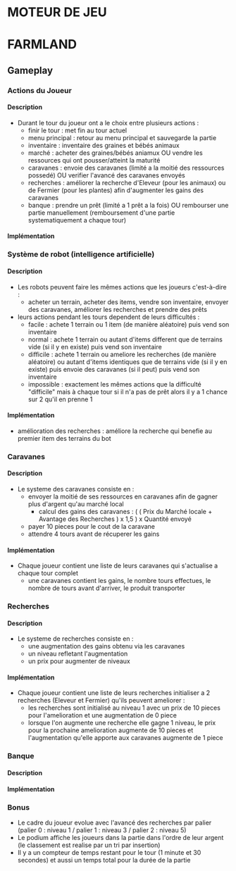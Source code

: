 # MOTEUR DE JEU

# FARMLAND

## Gameplay

### Actions du Joueur

#### Description

- Durant le tour du joueur ont a le choix entre plusieurs actions :
    - finir le tour : met fin au tour actuel
    - menu principal : retour au menu principal et sauvegarde la partie
    - inventaire : inventaire des graines et bébés animaux
    - marché : acheter des graines/bébés aniamux OU vendre les ressources qui ont pousser/atteint la maturité
    - caravanes : envoie des caravanes (limité a la moitié des ressources possedé) OU verifier l'avancé des caravanes envoyés
    - recherches : améliorer la recherche d'Eleveur (pour les animaux) ou de Fermier (pour les plantes) afin d'augmenter les gains des caravanes
    - banque :  prendre un prêt (limité a 1 prêt a la fois) OU rembourser une partie manuellement (remboursement d'une partie systematiquement a chaque tour)

#### Implémentation



### Système de robot (intelligence artificielle)

#### Description

- Les robots peuvent faire les mêmes actions que les joueurs c'est-à-dire : 
    - acheter un terrain, acheter des items, vendre son inventaire, envoyer des caravanes, améliorer les recherches et prendre des prêts
- leurs actions pendant les tours dependent de leurs difficultés :
    - facile : achete 1 terrain ou 1 item (de manière aléatoire) puis vend son inventaire
    - normal : achete 1 terrain ou autant d'items different que de terrains vide (si il y en existe) puis vend son inventaire
    - difficile : achete 1 terrain ou ameliore les recherches (de manière aléatoire) ou autant d'items identiques que de terrains vide (si il y en existe) puis envoie des caravanes (si il peut)  puis vend son inventaire
    - impossible : exactement les mêmes actions que la difficulté "difficile" mais à chaque tour si il n'a pas de prêt alors il y a 1 chance sur 2 qu'il en prenne 1


#### Implémentation

- amélioration des recherches : améliore la recherche qui benefie au premier item des terrains du bot


### Caravanes

#### Description

- Le systeme des caravanes consiste en :
    - envoyer la moitié de ses ressources en caravanes afin de gagner plus d'argent qu'au marché local
         - calcul des gains des caravanes : ( ( Prix du Marché locale + Avantage des Recherches ) x 1,5 ) x Quantité envoyé
    - payer 10 pieces pour le cout de la caravane
    - attendre 4 tours avant de récuperer les gains
        
#### Implémentation

- Chaque joueur contient une liste de leurs caravanes qui s'actualise a chaque tour complet 
    - une caravanes contient les gains, le nombre tours effectues, le nombre de tours avant d'arriver, le produit transporter

### Recherches

#### Description

- Le systeme de recherches consiste en :
    - une augmentation des gains obtenu via les caravanes 
    - un niveau refletant l'augmentation 
    - un prix pour augmenter de niveaux

#### Implémentation

- Chaque joueur contient une liste de leurs recherches initialiser a 2 recherches (Eleveur et Fermier) qu'ils peuvent ameliorer :
     - les recherches sont initialisé au niveau 1 avec un prix de 10 pieces pour l'amelioration et une augmentation de 0 piece
     - lorsque l'on augmente une recherche elle gagne 1 niveau, le prix pour la prochaine amelioration augmente de 10 pieces et l'augmentation qu'elle apporte aux caravanes augmente de 1 piece


### Banque

#### Description

#### Implémentation


### Bonus 

- Le cadre du joueur evolue avec l'avancé des recherches par palier (palier 0 : niveau 1 / palier 1 : niveau 3 / palier 2 : niveau 5)
- Le podium affiche les joueurs dans la partie dans l'ordre de leur argent (le classement est realise par un tri par insertion)
- Il y a un compteur de temps restant pour le tour (1 minute et 30 secondes) et aussi un temps total pour la durée de la partie